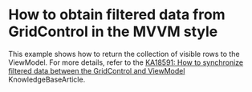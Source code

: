 # How to obtain filtered data from GridControl in the MVVM style


<p>This example shows how to return the collection of visible rows to the ViewModel. For more details, refer to the <a href="https://www.devexpress.com/Support/Center/p/KA18591">KA18591: How to synchronize filtered data between the GridControl and ViewModel</a> KnowledgeBaseArticle.</p>

<br/>


